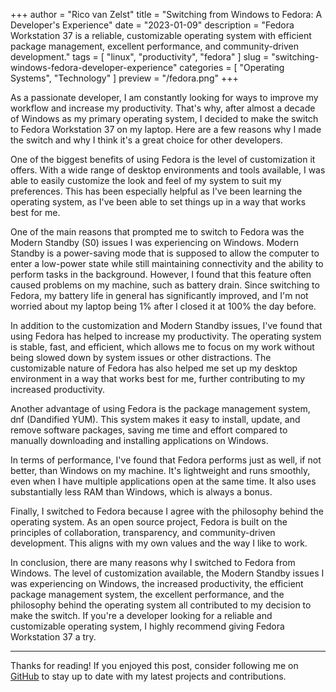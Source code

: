 +++
author = "Rico van Zelst"
title = "Switching from Windows to Fedora: A Developer's Experience"
date = "2023-01-09"
description = "Fedora Workstation 37 is a reliable, customizable operating system with efficient package management, excellent performance, and community-driven development."
tags = [ "linux", "productivity", "fedora" ]
slug = "switching-windows-fedora-developer-experience"
categories = [ "Operating Systems", "Technology" ]
preview = "/fedora.png"
+++

As a passionate developer, I am constantly looking for ways to improve my workflow and increase my productivity. That's why, after almost a decade of Windows as my primary operating system, I decided to make the switch to Fedora Workstation 37 on my laptop. Here are a few reasons why I made the switch and why I think it's a great choice for other developers.

One of the biggest benefits of using Fedora is the level of customization it offers. With a wide range of desktop environments and tools available, I was able to easily customize the look and feel of my system to suit my preferences. This has been especially helpful as I've been learning the operating system, as I've been able to set things up in a way that works best for me.

One of the main reasons that prompted me to switch to Fedora was the Modern Standby (S0) issues I was experiencing on Windows. Modern Standby is a power-saving mode that is supposed to allow the computer to enter a low-power state while still maintaining connectivity and the ability to perform tasks in the background. However, I found that this feature often caused problems on my machine, such as battery drain. Since switching to Fedora, my battery life in general has significantly improved, and I'm not worried about my laptop being 1% after I closed it at 100% the day before.

In addition to the customization and Modern Standby issues, I've found that using Fedora has helped to increase my productivity. The operating system is stable, fast, and efficient, which allows me to focus on my work without being slowed down by system issues or other distractions. The customizable nature of Fedora has also helped me set up my desktop environment in a way that works best for me, further contributing to my increased productivity.

Another advantage of using Fedora is the package management system, dnf (Dandified YUM). This system makes it easy to install, update, and remove software packages, saving me time and effort compared to manually downloading and installing applications on Windows.

In terms of performance, I've found that Fedora performs just as well, if not better, than Windows on my machine. It's lightweight and runs smoothly, even when I have multiple applications open at the same time. It also uses substantially less RAM than Windows, which is always a bonus.

Finally, I switched to Fedora because I agree with the philosophy behind the operating system. As an open source project, Fedora is built on the principles of collaboration, transparency, and community-driven development. This aligns with my own values and the way I like to work.

In conclusion, there are many reasons why I switched to Fedora from Windows. The level of customization available, the Modern Standby issues I was experiencing on Windows, the increased productivity, the efficient package management system, the excellent performance, and the philosophy behind the operating system all contributed to my decision to make the switch. If you're a developer looking for a reliable and customizable operating system, I highly recommend giving Fedora Workstation 37 a try.

---

Thanks for reading! If you enjoyed this post, consider following me on [GitHub](https://github.com/rico-vz) to stay up to date with my latest projects and contributions.